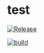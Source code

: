 # test
[![Release](https://github.com/ganrui/go-github-actions-demo/actions/workflows/release-tag.yml/badge.svg)](https://github.com/ganrui/go-github-actions-demo/actions/workflows/release-tag.yml)

[![build](https://github.com/ganrui/go-github-actions-demo/actions/workflows/build.yml/badge.svg)](https://github.com/ganrui/go-github-actions-demo/actions/workflows/build.yml)
